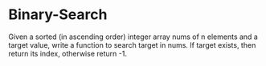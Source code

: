 # Binary-Search
Given a sorted (in ascending order) integer array nums of n elements and a target value, write a function to search target in nums. If target exists, then return its index, otherwise return -1.
